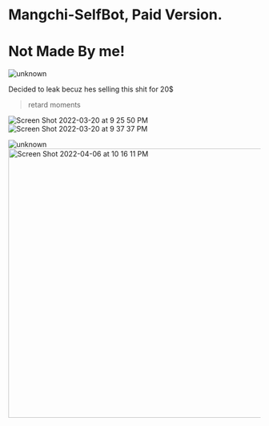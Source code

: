 # Mangchi-SelfBot, Paid Version.
# Not Made By me!

![unknown](https://user-images.githubusercontent.com/67010072/159171332-f987bbb5-afd6-4d8f-ac92-5e3ddc44e614.png)

Decided to leak becuz hes selling this shit for 20$

> retard moments

![Screen Shot 2022-03-20 at 9 25 50 PM](https://user-images.githubusercontent.com/67010072/159162090-6534e3e1-39a1-40a8-b7fd-434b20e5c1f9.png)
![Screen Shot 2022-03-20 at 9 37 37 PM](https://user-images.githubusercontent.com/67010072/159162662-0933b848-afdb-4533-9ab1-92595e343c96.png)

![unknown](https://user-images.githubusercontent.com/67010072/159161327-e6327c23-2a31-43f0-b1e9-d9c058ee76ab.png)
<img width="537" alt="Screen Shot 2022-04-06 at 10 16 11 PM" src="https://user-images.githubusercontent.com/67010072/161983366-25275b43-3ba7-46ac-8276-c3233fb6d7fd.png">

